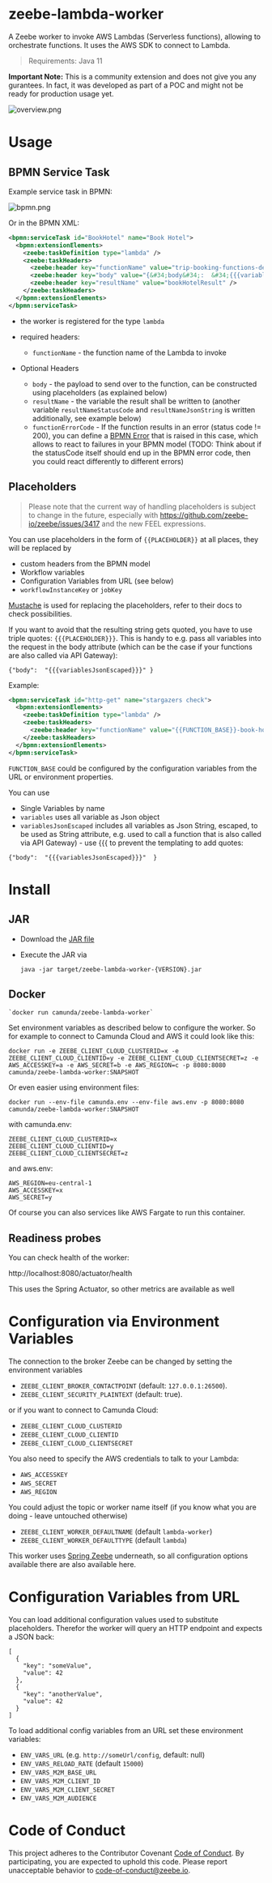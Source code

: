 # zeebe-lambda-worker

A Zeebe worker to invoke AWS Lambdas (Serverless functions), allowing to orchestrate functions. It uses the AWS SDK to connect to Lambda.

> Requirements: Java 11

**Important Note:** This is a community extension and does not give you any gurantees. In fact, it was developed as part of a POC and might not be ready for production usage yet.

![overview.png](overview.png)

# Usage

## BPMN Service Task

Example service task in BPMN:

![bpmn.png](bpmn.png)

Or in the BPMN XML:

```xml
<bpmn:serviceTask id="BookHotel" name="Book Hotel">
  <bpmn:extensionElements>
    <zeebe:taskDefinition type="lambda" />
    <zeebe:taskHeaders>
      <zeebe:header key="functionName" value="trip-booking-functions-dev-book-hotel" />
      <zeebe:header key="body" value="{&#34;body&#34;:  &#34;{{{variablesJsonEscaped}}}&#34;  }" />
      <zeebe:header key="resultName" value="bookHotelResult" />
    </zeebe:taskHeaders>
  </bpmn:extensionElements>
</bpmn:serviceTask>

```

* the worker is registered for the type `lambda`
* required headers:
  * `functionName` - the function name of the Lambda to invoke

* Optional Headers
  * `body` - the payload to send over to the function, can be constructed using placeholders (as explained below)
  * `resultName` - the variable the result shall be written to (another variable `resultNameStatusCode` and `resultNameJsonString` is written additionally, see example below)
  * `functionErrorCode` - If the function results in an error (status code != 200), you can define a [BPMN Error]() that is raised in this case, which allows to react to failures in your BPMN model (TODO: Think about if the statusCode itself should end up in the BPMN error code, then you could react differently to different errors)

## Placeholders

> Please note that the current way of handling placeholders is subject to change in the future, especially with https://github.com/zeebe-io/zeebe/issues/3417 and the new FEEL expressions.

You can use placeholders in the form of `{{PLACEHOLDER}}` at all places, they will be replaced by 

* custom headers from the BPMN model
* Workflow variables
* Configuration Variables from URL (see below)
* `workflowInstanceKey` or `jobKey`

[Mustache](https://github.com/spullara/mustache.java) is used for replacing the placeholders, refer to their docs to check possibilities.

If you want to avoid that the resulting string gets quoted, you have to use triple quotes: `{{{PLACEHOLDER}}}`. This is handy to e.g. pass all variables into the request in the body attribute (which can be the case if your functions are also called via API Gateway):

```
{"body":  "{{{variablesJsonEscaped}}}" }
```

Example:

```xml
<bpmn:serviceTask id="http-get" name="stargazers check">
  <bpmn:extensionElements>
    <zeebe:taskDefinition type="lambda" />
    <zeebe:taskHeaders>
      <zeebe:header key="functionName" value="{{FUNCTION_BASE}}-book-hotel" />     
    </zeebe:taskHeaders>
  </bpmn:extensionElements>
</bpmn:serviceTask>
```

`FUNCTION_BASE` could be configured by the configuration variables from the URL or environment properties.

You can use

* Single Variables by name
* `variables` uses all variable as Json object
* `variablesJsonEscaped` includes all variables as Json String, escaped, to be used as String attribute, e.g. used to call a function that is also called via API Gateway) - use {{{ to prevent the templating to add quotes:

```
{"body":  "{{{variablesJsonEscaped}}}"  }
```




# Install

## JAR 

* Download the [JAR file](https://github.com/zeebe-io/zeebe-http-worker/releases) 
* Execute the JAR via

    `java -jar target/zeebe-lambda-worker-{VERSION}.jar`

## Docker

    `docker run camunda/zeebe-lambda-worker`

Set environment variables as described below to configure the worker. So for example to connect to Camunda Cloud and AWS it could look like this:

```
docker run -e ZEEBE_CLIENT_CLOUD_CLUSTERID=x -e ZEEBE_CLIENT_CLOUD_CLIENTID=y -e ZEEBE_CLIENT_CLOUD_CLIENTSECRET=z -e AWS_ACCESSKEY=a -e AWS_SECRET=b -e AWS_REGION=c -p 8080:8080 camunda/zeebe-lambda-worker:SNAPSHOT
```

Or even easier using environment files:


```
docker run --env-file camunda.env --env-file aws.env -p 8080:8080 camunda/zeebe-lambda-worker:SNAPSHOT
```
with camunda.env:
```
ZEEBE_CLIENT_CLOUD_CLUSTERID=x
ZEEBE_CLIENT_CLOUD_CLIENTID=y
ZEEBE_CLIENT_CLOUD_CLIENTSECRET=z
```
and aws.env:
```
AWS_REGION=eu-central-1
AWS_ACCESSKEY=x
AWS_SECRET=y
```

Of course you can also services like AWS Fargate to run this container.

## Readiness probes

You can check health of the worker:

  http://localhost:8080/actuator/health

This uses the Spring Actuator, so other metrics are available as well

# Configuration via Environment Variables

The connection to the broker Zeebe can be changed by setting the environment variables 


* `ZEEBE_CLIENT_BROKER_CONTACTPOINT` (default: `127.0.0.1:26500`).
* `ZEEBE_CLIENT_SECURITY_PLAINTEXT` (default: true).

or if you want to connect to Camunda Cloud: 

* `ZEEBE_CLIENT_CLOUD_CLUSTERID`
* `ZEEBE_CLIENT_CLOUD_CLIENTID`
* `ZEEBE_CLIENT_CLOUD_CLIENTSECRET`

You also need to specify the AWS credentials to talk to your Lambda:

* `AWS_ACCESSKEY`
* `AWS_SECRET`
* `AWS_REGION`

You could adjust the topic or worker name itself (if you know what you are doing - leave untouched otherwise)

* `ZEEBE_CLIENT_WORKER_DEFAULTNAME` (default `lambda-worker`)
* `ZEEBE_CLIENT_WORKER_DEFAULTTYPE` (default `lambda`)


This worker uses [Spring Zeebe]( https://github.com/zeebe-io/spring-zeebe/) underneath, so all configuration options available there are also available here.

# Configuration Variables from URL

You can load additional configuration values used to substitute placeholders. Therefor the worker will query an HTTP endpoint and expects a JSON back:

```
[
  {
    "key": "someValue",
    "value": 42
  },
  {
    "key": "anotherValue",
    "value": 42
  }
]
```

To load additional config variables from an URL set these environment variables:

* `ENV_VARS_URL` (e.g. `http://someUrl/config`, default: null)
* `ENV_VARS_RELOAD_RATE` (default `15000`)
* `ENV_VARS_M2M_BASE_URL`
* `ENV_VARS_M2M_CLIENT_ID`
* `ENV_VARS_M2M_CLIENT_SECRET`
* `ENV_VARS_M2M_AUDIENCE`


# Code of Conduct

This project adheres to the Contributor Covenant [Code of
Conduct](/CODE_OF_CONDUCT.md). By participating, you are expected to uphold
this code. Please report unacceptable behavior to code-of-conduct@zeebe.io.
